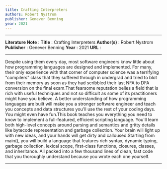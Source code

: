 ```yaml
---
title: Crafting Interpreters
authors: Robert Nystrom
publisher: Genever Benning
year: 2021
---
```

***
**Literature Note** :
**Title** : Crafting Interpreters
**Author(s)** : Robert Nystrom
**Publisher** : Genever Benning
**Year** : 2021
**URL** : 
***
Despite using them every day, most software engineers know little about how programming languages are designed and implemented. For many, their only experience with that corner of computer science was a terrifying &quot;compilers&quot; class that they suffered through in undergrad and tried to blot from their memory as soon as they had scribbled their last NFA to DFA conversion on the final exam.That fearsome reputation belies a field that is rich with useful techniques and not so difficult as some of its practitioners might have you believe. A better understanding of how programming languages are built will make you a stronger software engineer and teach you concepts and data structures you&#39;ll use the rest of your coding days. You might even have fun.This book teaches you everything you need to know to implement a full-featured, efficient scripting language. You&#39;ll learn both high-level concepts around parsing and semantics and gritty details like bytecode representation and garbage collection. Your brain will light up with new ideas, and your hands will get dirty and calloused.Starting from main(), you will build a language that features rich syntax, dynamic typing, garbage collection, lexical scope, first-class functions, closures, classes, and inheritance. All packed into a few thousand lines of clean, fast code that you thoroughly understand because you wrote each one yourself.
***